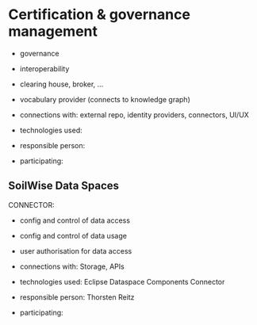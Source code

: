 # Certification & governance management

- governance
- interoperability
- clearing house, broker, ...
- vocabulary provider (connects to knowledge graph)

- connections with: external repo, identity providers, connectors, UI/UX
- technologies used:
- responsible person:
- participating:

## SoilWise Data Spaces

CONNECTOR:
- config and control of data access
- config and control of data usage
- user authorisation for data access

- connections with: Storage, APIs
- technologies used: Eclipse Dataspace Components Connector
- responsible person: Thorsten Reitz
- participating: